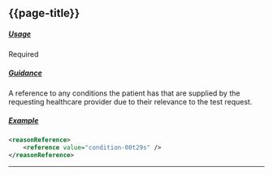 ## {{page-title}}

<h5><ins>Usage</ins></h5>

<span class="mro-circle required" title="Required"></span> Required


<h5><ins>Guidance</ins></h5>

A reference to any conditions the patient has that are supplied by the requesting healthcare provider due to their relevance to the test request.

<h5><ins>Example</ins></h5>

```xml
<reasonReference>
    <reference value="condition-00t29s" />
</reasonReference>
```

---